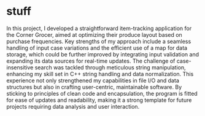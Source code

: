 # stuff
In this project, I developed a straightforward item-tracking application for the Corner Grocer, aimed at optimizing their produce layout based on purchase frequencies. Key strengths of my approach include a seamless handling of input case variations and the efficient use of a map for data storage, which could be further improved by integrating input validation and expanding its data sources for real-time updates. The challenge of case-insensitive search was tackled through meticulous string manipulation, enhancing my skill set in C++ string handling and data normalization. This experience not only strengthened my capabilities in file I/O and data structures but also in crafting user-centric, maintainable software. By sticking to principles of clean code and encapsulation, the program is fitted for ease of updates and readability, making it a strong template for future projects requiring data analysis and user interaction.
